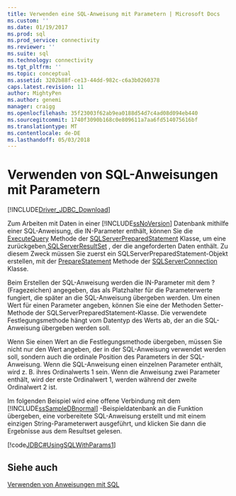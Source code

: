 ```yaml
---
title: Verwenden eine SQL-Anweisung mit Parametern | Microsoft Docs
ms.custom: ''
ms.date: 01/19/2017
ms.prod: sql
ms.prod_service: connectivity
ms.reviewer: ''
ms.suite: sql
ms.technology: connectivity
ms.tgt_pltfrm: ''
ms.topic: conceptual
ms.assetid: 3202b88f-ce13-44dd-982c-c6a3b0260378
caps.latest.revision: 11
author: MightyPen
ms.author: genemi
manager: craigg
ms.openlocfilehash: 35f23003f62ab9ea0188d54d7c4ad08d094eb440
ms.sourcegitcommit: 1740f3090b168c0e809611a7aa6fd514075616bf
ms.translationtype: MT
ms.contentlocale: de-DE
ms.lasthandoff: 05/03/2018
---
```

# <a name="using-an-sql-statement-with-parameters"></a>Verwenden von SQL-Anweisungen mit Parametern
[!INCLUDE[Driver_JDBC_Download](../../includes/driver_jdbc_download.md)]

  Zum Arbeiten mit Daten in einer [!INCLUDE[ssNoVersion](../../includes/ssnoversion_md.md)] Datenbank mithilfe einer SQL-Anweisung, die IN-Parameter enthält, können Sie die [ExecuteQuery](../../connect/jdbc/reference/executequery-method-sqlserverpreparedstatement.md) Methode der [SQLServerPreparedStatement](../../connect/jdbc/reference/sqlserverpreparedstatement-class.md) Klasse, um eine zurückgeben[ SQLServerResultSet](../../connect/jdbc/reference/sqlserverresultset-class.md) , der die angeforderten Daten enthält. Zu diesem Zweck müssen Sie zuerst ein SQLServerPreparedStatement-Objekt erstellen, mit der [PrepareStatement](../../connect/jdbc/reference/preparestatement-method-sqlserverconnection.md) Methode der [SQLServerConnection](../../connect/jdbc/reference/sqlserverconnection-class.md) Klasse.  
  
 Beim Erstellen der SQL-Anweisung werden die IN-Parameter mit dem ? (Fragezeichen) angegeben, das als Platzhalter für die Parameterwerte fungiert, die später an die SQL-Anweisung übergeben werden. Um einen Wert für einen Parameter angeben, können Sie eine der Methoden Setter-Methode der SQLServerPreparedStatement-Klasse. Die verwendete Festlegungsmethode hängt vom Datentyp des Werts ab, der an die SQL-Anweisung übergeben werden soll.  
  
 Wenn Sie einen Wert an die Festlegungsmethode übergeben, müssen Sie nicht nur den Wert angeben, der in der SQL-Anweisung verwendet werden soll, sondern auch die ordinale Position des Parameters in der SQL-Anweisung. Wenn die SQL-Anweisung einen einzelnen Parameter enthält, wird z. B. ihres Ordinalwerts 1 sein. Wenn die Anweisung zwei Parameter enthält, wird der erste Ordinalwert 1, werden während der zweite Ordinalwert 2 ist.  
  
 Im folgenden Beispiel wird eine offene Verbindung mit dem [!INCLUDE[ssSampleDBnormal](../../includes/sssampledbnormal_md.md)] -Beispieldatenbank an die Funktion übergeben, eine vorbereitete SQL-Anweisung erstellt und mit einem einzigen String-Parameterwert ausgeführt, und klicken Sie dann die Ergebnisse aus dem Resultset gelesen.  
  
 [!code[JDBC#UsingSQLWithParams1](../../connect/jdbc/codesnippet/Java/using-an-sql-statement-w_1_1.java)]  
  
## <a name="see-also"></a>Siehe auch  
 [Verwenden von Anweisungen mit SQL](../../connect/jdbc/using-statements-with-sql.md)  
  
  

